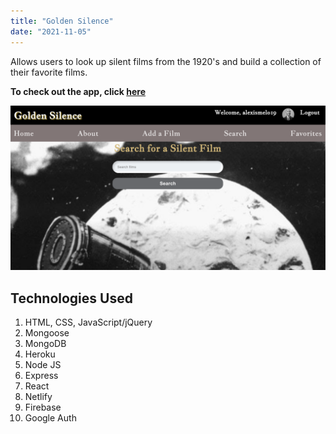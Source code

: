```yaml
---
title: "Golden Silence"
date: "2021-11-05"
---
```


Allows users to look up silent films from the 1920's and build a collection of their favorite films.

**To check out the app, click <a href="https://golden-silence.netlify.app" target="_blank">here</a>**


![Golden-Silence](./golden.jpeg)

## Technologies Used

1. HTML, CSS, JavaScript/jQuery
2. Mongoose
3. MongoDB
4. Heroku
5. Node JS
6. Express
7. React
8. Netlify
9. Firebase
10. Google Auth